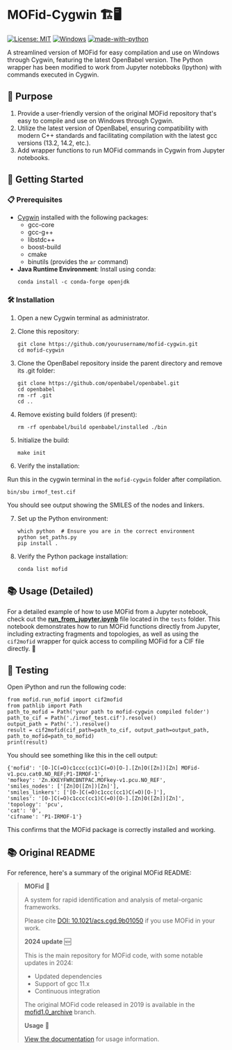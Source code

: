 # MOFid-Cygwin 🏗️🖥️

[![License: MIT](https://img.shields.io/badge/License-MIT-yellow.svg)](https://opensource.org/licenses/MIT)
[![Windows](https://img.shields.io/badge/Windows-0078D6?style=for-the-badge&logo=windows&logoColor=white)](https://www.microsoft.com/windows)
[![made-with-python](https://img.shields.io/badge/Made%20with-Python-1f425f.svg)](https://www.python.org/)

A streamlined version of MOFid for easy compilation and use on Windows through Cygwin, featuring the latest OpenBabel version. The Python wrapper has been modified to work from Jupyter notebboks (Ipython) with commands executed in Cygwin.

## 🎯 Purpose

1. Provide a user-friendly version of the original MOFid repository that's easy to compile and use on Windows through Cygwin.
2. Utilize the latest version of OpenBabel, ensuring compatibility with modern C++ standards and facilitating compilation with the latest gcc versions (13.2, 14.2, etc.).
3. Add wrapper functions to run MOFid commands in Cygwin from Jupyter notebooks.

## 🚀 Getting Started

### 📋 Prerequisites

- [Cygwin](https://www.cygwin.com/) installed with the following packages:
  - gcc-core
  - gcc-g++
  - libstdc++
  - boost-build
  - cmake
  - binutils (provides the `ar` command)
- **Java Runtime Environment**: Install using conda:
  ```
  conda install -c conda-forge openjdk
  ```

### 🛠️ Installation

1. Open a new Cygwin terminal as administrator.

2. Clone this repository:
   ```
   git clone https://github.com/yourusername/mofid-cygwin.git
   cd mofid-cygwin
   ```

3. Clone the OpenBabel repository inside the parent directory and remove its .git folder:
   ```
   git clone https://github.com/openbabel/openbabel.git
   cd openbabel
   rm -rf .git
   cd ..
   ```

4. Remove existing build folders (if present):
   ```
   rm -rf openbabel/build openbabel/installed ./bin
   ```

5. Initialize the build:
   ```
   make init
   ```

6. Verify the installation:

Run this in the cygwin terminal in the `mofid-cygwin` folder after compilation.

   ```
   bin/sbu irmof_test.cif
   ```
   You should see output showing the SMILES of the nodes and linkers.

7. Set up the Python environment:
   ```
   which python  # Ensure you are in the correct environment
   python set_paths.py
   pip install .
   ```

8. Verify the Python package installation:

   ```
   conda list mofid
   ```

## 📚 Usage (Detailed)

For a detailed example of how to use MOFid from a Jupyter notebook, check out the [**run_from_jupyter.ipynb**](tests/run_from_jupyter.ipynb) file located in the `tests` folder. This notebook demonstrates how to run MOFid functions directly from Jupyter, including extracting fragments and topologies, as well as using the `cif2mofid` wrapper for quick access to compiling MOFid for a CIF file directly. 🎉

## 🧪 Testing

Open iPython and run the following code:

```
from mofid.run_mofid import cif2mofid
from pathlib import Path
path_to_mofid = Path('your path to mofid-cygwin compiled folder')
path_to_cif = Path('./irmof_test.cif').resolve()
output_path = Path('.').resolve()
result = cif2mofid(cif_path=path_to_cif, output_path=output_path, path_to_mofid=path_to_mofid)
print(result)
```
You should see something like this in the cell output:

```
{'mofid': '[O-]C(=O)c1ccc(cc1)C(=O)[O-].[Zn]O([Zn])[Zn] MOFid-v1.pcu.cat0.NO_REF;P1-IRMOF-1',
'mofkey': 'Zn.KKEYFWRCBNTPAC.MOFkey-v1.pcu.NO_REF',
'smiles_nodes': ['[Zn]O([Zn])[Zn]'],
'smiles_linkers': ['[O-]C(=O)c1ccc(cc1)C(=O)[O-]'],
'smiles': '[O-]C(=O)c1ccc(cc1)C(=O)[O-].[Zn]O([Zn])[Zn]',
'topology': 'pcu',
'cat': '0',
'cifname': 'P1-IRMOF-1'}
```
This confirms that the MOFid package is correctly installed and working.

## 📚 Original README

For reference, here's a summary of the original MOFid README:

> **MOFid** 🔬
>
> A system for rapid identification and analysis of metal-organic frameworks.
>
> Please cite [DOI: 10.1021/acs.cgd.9b01050](https://pubs.acs.org/doi/abs/10.1021/acs.cgd.9b01050) if you use MOFid in your work.
>
> **2024 update** 🆕
>
> This is the main repository for MOFid code, with some notable updates in 2024:
> - Updated dependencies
> - Support of gcc 11.x
> - Continuous integration
>
> The original MOFid code released in 2019 is available in the [mofid1.0_archive](https://github.com/snurr-group/mofid/tree/mofid1.0_archive) branch.
>
> **Usage** 📖
>
> [View the documentation](https://snurr-group.github.io/mofid/) for usage information.

